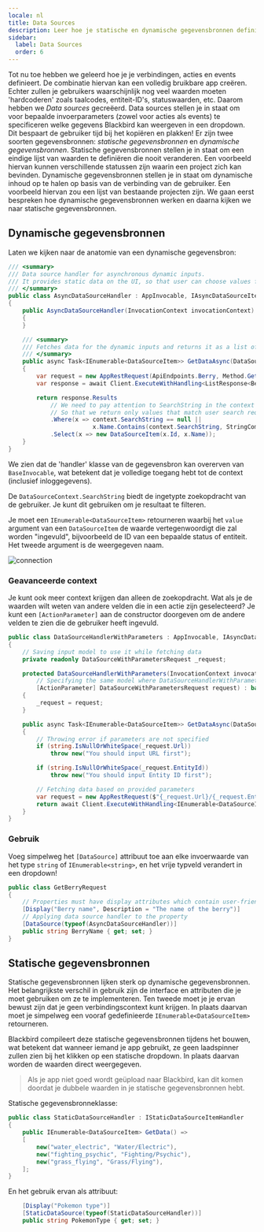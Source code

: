 ```yaml
---
locale: nl
title: Data Sources
description: Leer hoe je statische en dynamische gegevensbronnen definieert voor je actie- en event-invoer.
sidebar:
  label: Data Sources
  order: 6
---
```


Tot nu toe hebben we geleerd hoe je je verbindingen, acties en events definieert. De combinatie hiervan kan een volledig bruikbare app creëren. Echter zullen je gebruikers waarschijnlijk nog veel waarden moeten 'hardcoderen' zoals taalcodes, entiteit-ID's, statuswaarden, etc. Daarom hebben we _Data sources_ gecreëerd. Data sources stellen je in staat om voor bepaalde invoerparameters (zowel voor acties als events) te specificeren welke gegevens Blackbird kan weergeven in een dropdown. Dit bespaart de gebruiker tijd bij het kopiëren en plakken! Er zijn twee soorten gegevensbronnen: _statische gegevensbronnen_ en _dynamische gegevensbronnen_. Statische gegevensbronnen stellen je in staat om een eindige lijst van waarden te definiëren die nooit veranderen. Een voorbeeld hiervan kunnen verschillende statussen zijn waarin een project zich kan bevinden. Dynamische gegevensbronnen stellen je in staat om dynamische inhoud op te halen op basis van de verbinding van de gebruiker. Een voorbeeld hiervan zou een lijst van bestaande projecten zijn. We gaan eerst bespreken hoe dynamische gegevensbronnen werken en daarna kijken we naar statische gegevensbronnen.

## Dynamische gegevensbronnen

Laten we kijken naar de anatomie van een dynamische gegevensbron:

```cs
/// <summary>
/// Data source handler for asynchronous dynamic inputs.
/// It provides static data on the UI, so that user can choose values from the dropdown instead of printing it manually.
/// </summary>
public class AsyncDataSourceHandler : AppInvocable, IAsyncDataSourceItemHandler
{
    public AsyncDataSourceHandler(InvocationContext invocationContext) : base(invocationContext)
    {
    }

    /// <summary>
    /// Fetches data for the dynamic inputs and returns it as a list of options.
    /// </summary>
    public async Task<IEnumerable<DataSourceItem>> GetDataAsync(DataSourceContext context, CancellationToken cancellationToken)
    {
        var request = new AppRestRequest(ApiEndpoints.Berry, Method.Get, Creds);
        var response = await Client.ExecuteWithHandling<ListResponse<Berry>>(request);

        return response.Results
            // We need to pay attention to SearchString in the context
            // So that we return only values that match user search request
            .Where(x => context.SearchString == null ||
                        x.Name.Contains(context.SearchString, StringComparison.OrdinalIgnoreCase))
            .Select(x => new DataSourceItem(x.Id, x.Name));
    }
}
```

We zien dat de 'handler' klasse van de gegevensbron kan overerven van `BaseInvocable`, wat betekent dat je volledige toegang hebt tot de context (inclusief inloggegevens).

De `DataSourceContext.SearchString` biedt de ingetypte zoekopdracht van de gebruiker. Je kunt dit gebruiken om je resultaat te filteren.

Je moet een `IEnumerable<DataSourceItem>` retourneren waarbij het `value` argument van een `DataSourceItem` de waarde vertegenwoordigt die zal worden "ingevuld", bijvoorbeeld de ID van een bepaalde status of entiteit. Het tweede argument is de weergegeven naam.

![connection](~/assets/docs/dynamic_input.png)

### Geavanceerde context

Je kunt ook meer context krijgen dan alleen de zoekopdracht. Wat als je de waarden wilt weten van andere velden die in een actie zijn geselecteerd? Je kunt een `[ActionParameter]` aan de constructor doorgeven om de andere velden te zien die de gebruiker heeft ingevuld.

```cs
public class DataSourceHandlerWithParameters : AppInvocable, IAsyncDataSourceItemHandler
{
    // Saving input model to use it while fetching data
    private readonly DataSourceWithParametersRequest _request;

    protected DataSourceHandlerWithParameters(InvocationContext invocationContext,
        // Specifying the same model where DataSourceHandlerWithParameters was added
        [ActionParameter] DataSourceWithParametersRequest request) : base(invocationContext)
    {
        _request = request;
    }

    public async Task<IEnumerable<DataSourceItem>> GetDataAsync(DataSourceContext context, CancellationToken cancellationToken)
    {
        // Throwing error if parameters are not specified
        if (string.IsNullOrWhiteSpace(_request.Url))
            throw new("You should input URL first");

        if (string.IsNullOrWhiteSpace(_request.EntityId))
            throw new("You should input Entity ID first");

        // Fetching data based on provided parameters
        var request = new AppRestRequest($"{_request.Url}/{_request.EntityId}", Method.Get, Creds);
        return await Client.ExecuteWithHandling<IEnumerable<DataSourceItem>>(request);
    }
}
```

### Gebruik

Voeg simpelweg het `[DataSource]` attribuut toe aan elke invoerwaarde van het type `string` of `IEnumerable<string>`, en het vrije typveld verandert in een dropdown!

```cs
public class GetBerryRequest
{
    // Properties must have display attributes which contain user-friendly name of variable
    [Display("Berry name", Description = "The name of the berry")]
    // Applying data source handler to the property
    [DataSource(typeof(AsyncDataSourceHandler))]
    public string BerryName { get; set; }
}
```

## Statische gegevensbronnen

Statische gegevensbronnen lijken sterk op dynamische gegevensbronnen. Het belangrijkste verschil in gebruik zijn de interface en attributen die je moet gebruiken om ze te implementeren. Ten tweede moet je je ervan bewust zijn dat je geen verbindingscontext kunt krijgen. In plaats daarvan moet je simpelweg een vooraf gedefinieerde `IEnumerable<DataSourceItem>` retourneren.

Blackbird compileert deze statische gegevensbronnen tijdens het bouwen, wat betekent dat wanneer iemand je app gebruikt, ze geen laadspinner zullen zien bij het klikken op een statische dropdown. In plaats daarvan worden de waarden direct weergegeven.

> Als je app niet goed wordt geüpload naar Blackbird, kan dit komen doordat je dubbele waarden in je statische gegevensbronnen hebt.

Statische gegevensbronneklasse:

```cs
public class StaticDataSourceHandler : IStaticDataSourceItemHandler
{
    public IEnumerable<DataSourceItem> GetData() =>
    [
        new("water_electric", "Water/Electric"),
        new("fighting_psychic", "Fighting/Psychic"),
        new("grass_flying", "Grass/Flying"),
    ];
}
```

En het gebruik ervan als attribuut:

```cs
    [Display("Pokemon type")]
    [StaticDataSource(typeof(StaticDataSourceHandler))]
    public string PokemonType { get; set; }
```